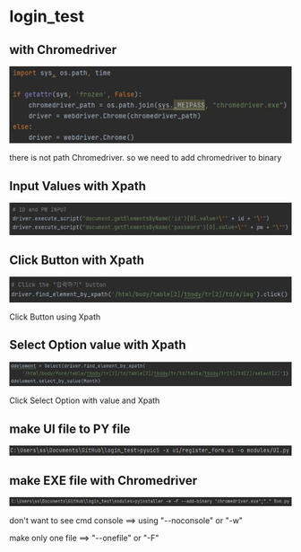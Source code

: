 # login_test


## with Chromedriver

  ![withChromedriver](https://github.com/201524495/login_test/blob/main/image/withChromedriver.JPG)
  
  there is not path Chromedriver. so we need to add chromedriver to binary
  
  
## Input Values with Xpath

  ![input](https://github.com/201524495/login_test/blob/main/image/input.JPG)
  
  
  
## Click Button with Xpath

  ![clickWithXpath](https://github.com/201524495/login_test/blob/main/image/clickXpath.JPG)
  
  Click Button using Xpath
  
  
## Select Option value with Xpath

  ![](https://github.com/201524495/login_test/blob/main/image/SelectandValue.JPG)
  
  Click Select Option with value and Xpath
  
  
## make UI file to PY file

  ![UItoPY](https://github.com/201524495/login_test/blob/main/image/UItoPY.JPG)
  
    

## make EXE file with Chromedriver

  ![makeEXEwithChromedriver.JPG](https://github.com/201524495/login_test/blob/main/image/makeEXEwithChromedriver.JPG)
  
  don't want to see cmd console ==> using "--noconsole" or "-w"
  
  make only one file ==> "--onefile" or "-F" 
